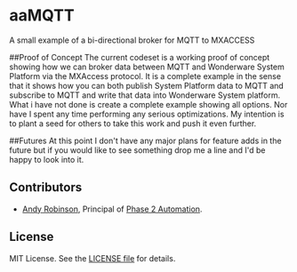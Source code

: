 # aaMQTT
A small example of a bi-directional broker for MQTT to MXACCESS

##Proof of Concept
The current codeset is a working proof of concept showing how we can broker data between MQTT and Wonderware System Platform via the MXAccess protocol.  It is a complete example in the sense that it shows how you can both publish System Platform data to MQTT and subscribe to MQTT and write that data into Wonderware System platform.  What i have not done is create a complete example showing all options.  Nor have I spent any time performing any serious optimizations.  My intention is to plant a seed for others to take this work and push it even further. 

##Futures
At this point I don't have any major plans for feature adds in the future but if you would like to see something drop me a line and I'd be happy to look into it.

## Contributors
* [Andy Robinson](mailto:andy@phase2automation.com), Principal of [Phase 2 Automation](http://phase2automation.com).

## License
MIT License. See the [LICENSE file](/LICENSE) for details.

